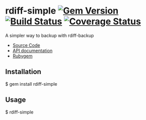 rdiff-simple [![Gem Version](https://badge.fury.io/rb/rdiff-simple.png)](http://badge.fury.io/rb/rdiff-simple) [![Build Status](https://travis-ci.org/ketiko/rdiff-simple.png?branch=master)](https://travis-ci.org/ketiko/rdiff-simple) [![Coverage Status](https://coveralls.io/repos/ketiko/rdiff-simple/badge.png)](https://coveralls.io/r/ketiko/rdiff-simple)
============

A simpler way to backup with rdiff-backup

* [Source Code](http://github.com/ketiko/rdiff-simple)
* [API documentation](http://rubydoc.info/github/ketiko/rdiff-simple/master)
* [Rubygem](http://rubygems.org/gems/rdiff-simple)

## Installation

$ gem install rdiff-simple

## Usage

$ rdiff-simple
